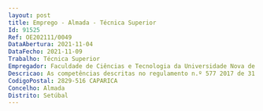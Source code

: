 ```yaml
--- 
layout: post
title: Emprego - Almada - Técnica Superior
Id: 91525
Ref: OE202111/0049
DataAbertura: 2021-11-04
DataFecho: 2021-11-09
Trabalho: Técnica Superior
Empregador: Faculdade de Ciências e Tecnologia da Universidade Nova de Lisboa -  NOVA School of Science and Tech
Descricao: As competências descritas no regulamento n.º 577 2017 de 31.10
CodigoPostal: 2829-516 CAPARICA
Concelho: Almada
Distrito: Setúbal
--- 
```


